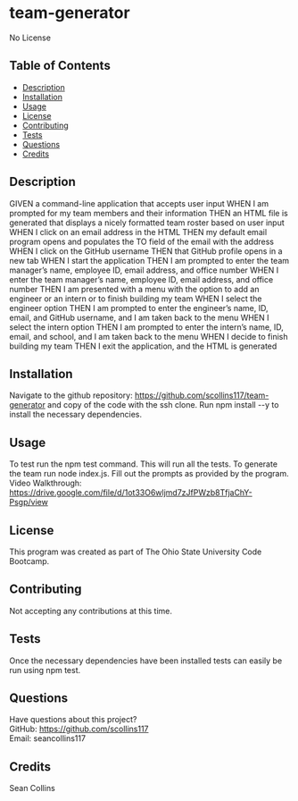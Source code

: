 # team-generator
 
   No License
  
  ## Table of Contents
  * [Description](#description)
  * [Installation](#installation)
  * [Usage](#usage)
  * [License](#license)
  * [Contributing](#contributing)
  * [Tests](#tests)
  * [Questions](#questions)
  * [Credits](#credits)
  
  ## Description
  GIVEN a command-line application that accepts user input
  WHEN I am prompted for my team members and their information
  THEN an HTML file is generated that displays a nicely formatted team roster based on user input
  WHEN I click on an email address in the HTML
  THEN my default email program opens and populates the TO field of the email with the address
  WHEN I click on the GitHub username
  THEN that GitHub profile opens in a new tab
  WHEN I start the application
  THEN I am prompted to enter the team manager’s name, employee ID, email address, and office number
  WHEN I enter the team manager’s name, employee ID, email address, and office number
  THEN I am presented with a menu with the option to add an engineer or an intern or to finish building my team
  WHEN I select the engineer option
  THEN I am prompted to enter the engineer’s name, ID, email, and GitHub username, and I am taken back to the menu
  WHEN I select the intern option
  THEN I am prompted to enter the intern’s name, ID, email, and school, and I am taken back to the menu
  WHEN I decide to finish building my team
  THEN I exit the application, and the HTML is generated

  ## Installation
  Navigate to the github repository: https://github.com/scollins117/team-generator and copy of the code with the ssh clone. Run npm install --y to install the necessary dependencies.

  ## Usage
  To test run the npm test command. This will run all the tests. To generate the team run node index.js. Fill out the prompts as provided by the program.
  Video Walkthrough: https://drive.google.com/file/d/1ot33O6wljmd7zJfPWzb8TfjaChY-Psgp/view

  ## License
  This program was created as part of The Ohio State University Code Bootcamp. 

  ## Contributing
  Not accepting any contributions at this time. 

  ## Tests
  Once the necessary dependencies have been installed tests can easily be run using npm test.

  ## Questions
  Have questions about this project?  
  GitHub: https://github.com/scollins117  
  Email: seancollins117

  ## Credits
  Sean Collins
